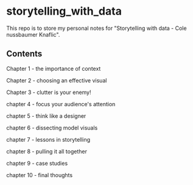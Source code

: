 # storytelling_with_data

This repo is to store my personal notes for "Storytelling with data - Cole nussbaumer Knaflic". 


## Contents
Chapter 1 - the importance of context 

Chapter 2 - choosing an effective visual

Chapter 3 - clutter is your enemy!

chapter 4 - focus your audience's attention

chapter 5 - think like a designer 

chapter 6 - dissecting model visuals

chapter 7 - lessons in storytelling

chapter 8 - pulling it all together

chapter 9 - case studies

chapter 10 - final thoughts
